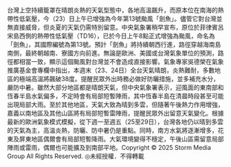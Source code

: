 台灣上空持續籠罩在晴朗炎熱的天氣型態中，各地高溫飆升，而原本位在南海的熱帶性低氣壓，今（23）日上午已增強為今年第13號颱風「劍魚」。儘管它對台灣並無直接威脅，但炎夏的天氣仍需特別留意。中央氣象署稍早宣布，原位於菲律賓呂宋島西側的熱帶性低氣壓（TD16），已於今日上午8點正式增強為颱風，命名為「劍魚」，其國際編號為第13號。預計「劍魚」將持續朝西行進，路徑穿越海南島南側，最終朝越南、寮國方向前進。無論是歐洲、美國或台灣氣象單位的預測，路徑都相當一致，顯示這個颱風對台灣並不會造成直接影響。氣象專家吳德榮在氣象推廣基金會專欄中指出，本週末（23、24日）全台天氣晴朗，炎熱難耐，多數地區的極端高溫將飆破38度。提醒民眾外出時務必做好防曬措施，並多補充水分，嚴防中暑。雖然大部分地區都是晴朗天氣，但中央氣象署表示，迎風面的東南部和恆春半島水氣偏多，不定時會有局部短暫陣雨，其中恆春半島在清晨時段甚至可能出現局部大雨。至於其他地區，天氣大致為晴到多雲，但隨著午後熱力作用增強，嘉義以南地區及其他山區將有局部短暫雷陣雨，提醒民眾外出留意天氣變化。根據最新的歐洲氣象模式模擬，從下週一至週五（25至29日），台灣各地仍以晴到多雲的天氣為主，高溫炎熱，防曬、防中暑仍是重點。同時，南方水氣將逐漸增多，花東及屏東地區偶爾會有局部短暫降雨。大氣環境變得不穩定，午後山區需留意局部陣雨或雷雨，偶爾也可能擴及到南部平地。Copyright © 2025 Storm Media Group All Rights Reserved. ◎未經授權．不得轉載